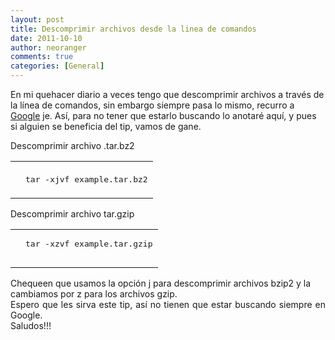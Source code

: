 ```yaml
---
layout: post
title: Descomprimir archivos desde la linea de comandos
date: 2011-10-10
author: neoranger
comments: true
categories: [General]
---
```

En mi quehacer diario a veces tengo que descomprimir archivos a través de la línea de comandos, sin embargo siempre pasa lo mismo, recurro a <a title="El mejor buscador del momento." href="http://www.google.com.mx/" rel="external">Google</a> je.
Así, para no tener que estarlo buscando lo anotaré aquí, y pues si alguien se beneficia del tip, vamos de gane.
<div align="justify">Descomprimir archivo .tar.bz2</div>
<div>
<table>
<tbody>
<tr>
<td>
<pre></pre>
<pre></pre>
<pre></pre>
</td>
<td>
<pre>tar -xjvf example.tar.bz2</pre>
</td>
</tr>
</tbody>
</table>
</div>
<div align="justify">Descomprimir archivo tar.gzip</div>
<div align="justify"></div>
<div>
<table>
<tbody>
<tr>
<td>
<pre></pre>
</td>
<td>
<pre>tar -xzvf example.tar.gzip</pre>
<pre></pre>
</td>
</tr>
</tbody>
</table>
</div>
Chequeen que usamos la opción j para descomprimir archivos bzip2 y la cambiamos por z para los archivos gzip.
<div align="justify">Espero que les sirva este tip, así no tienen que estar buscando siempre en Google.</div>
<div align="justify">Saludos!!!</div>
